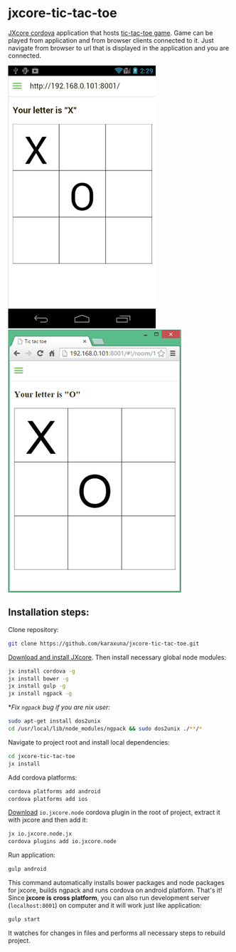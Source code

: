 # jxcore-tic-tac-toe
[JXcore cordova](https://github.com/jxcore/jxcore-cordova) application that hosts [tic-tac-toe game](https://github.com/karaxuna/kanvas-tic-tac-toe). Game can be played from application and from browser clients connected to it. Just navigate from browser to url that is displayed in the application and you are connected.

![Android](https://raw.githubusercontent.com/karaxuna/jxcore-tic-tac-toe/master/screens/android.png "Android")
![Browser](https://raw.githubusercontent.com/karaxuna/jxcore-tic-tac-toe/master/screens/browser.png "Browser")

## Installation steps:

Clone repository:

```bash
git clone https://github.com/karaxuna/jxcore-tic-tac-toe.git
```

[Download and install JXcore](http://jxcore.com/downloads/). Then install necessary global node modules:

```bash
jx install cordova -g
jx install bower -g
jx install gulp -g
jx install ngpack -g
```

**Fix `ngpack` bug if you are *nix user:**

```bash
sudo apt-get install dos2unix
cd /usr/local/lib/node_modules/ngpack && sudo dos2unix ./**/*
```

Navigate to project root and install local dependencies:

```bash
cd jxcore-tic-tac-toe
jx install
```

Add cordova platforms:

```bash
cordova platforms add android
cordova platforms add ios
```

[Download](https://github.com/jxcore/jxcore-cordova-release/raw/master/0.0.4/io.jxcore.node.jx) `io.jxcore.node` cordova plugin in the root of project, extract it with jxcore and then add it:

```bash
jx io.jxcore.node.jx
cordova plugins add io.jxcore.node
```

Run application:

```bash
gulp android
```
  
This command automatically installs bower packages and node packages for jxcore, builds ngpack and runs cordova on android platform. That's it! Since **jxcore is cross platform**, you can also run development server (`localhost:8001`) on computer and it will work just like application:

```bash
gulp start
```

It watches for changes in files and performs all necessary steps to rebuild project.
